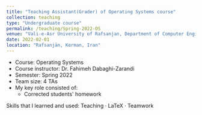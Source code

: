 ```yaml
---
title: "Teaching Assistant(Grader) of Operating Systems course"
collection: teaching
type: "Undergraduate course"
permalink: /teaching/Spring-2022-OS
venue: "Vali-e-Asr University of Rafsanjan, Department of Computer Engineering"
date: 2022-02-01
location: "Rafsanjān, Kerman, Iran"
---
```


- Course: Operating Systems
- Course instructor: Dr. Fahimeh Dabaghi-Zarandi
- Semester: Spring 2022
- Team size: 4 TAs
- My key role consisted of:
  - Corrected students' homework

Skills that I learned and used: Teaching · LaTeX · Teamwork
